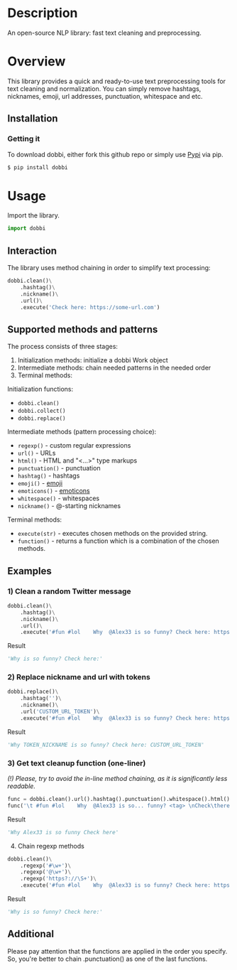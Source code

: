 # Description

An open-source NLP library: fast text cleaning and preprocessing.

# Overview

This library provides a quick and ready-to-use text preprocessing tools for text cleaning and normalization.
You can simply remove hashtags, nicknames, emoji, url addresses, punctuation, whitespace and etc.

## Installation

###  Getting it

To download dobbi, either fork this github repo or simply use [Pypi](https://pypi.org/project/dobbi/) via pip.

```sh
$ pip install dobbi
```

# Usage

Import the library.

```Python
import dobbi
```

## Interaction

The library uses method chaining in order to simplify text processing:

```Python
dobbi.clean()\
    .hashtag()\
    .nickname()\
    .url()\
    .execute('Check here: https://some-url.com')
```

## Supported methods and patterns

The process consists of three stages:
1. Initialization methods: initialize a dobbi Work object
2. Intermediate methods: chain needed patterns in the needed order
3. Terminal methods:

Initialization functions:
* `dobbi.clean()`
* `dobbi.collect()`
* `dobbi.replace()`

Intermediate methods (pattern processing choice):

* `regexp()` - custom regular expressions
* `url()` - URLs
* `html()` - HTML and "<...>" type markups
* `punctuation()` - punctuation
* `hashtag()` - hashtags
* `emoji()` - [emoji](https://en.wikipedia.org/wiki/Emoji)
* `emoticons()` - [emoticons](https://en.wikipedia.org/wiki/List_of_emoticons)
* `whitespace()` - whitespaces
* `nickname()` - @-starting nicknames

Terminal methods:

* `execute(str)` - executes chosen methods on the provided string.
* `function()` - returns a function which is a combination of the chosen methods.

## Examples

### 1) Clean a random Twitter message

```Python
dobbi.clean()\
    .hashtag()\
    .nickname()\
    .url()\
    .execute('#fun #lol    Why  @Alex33 is so funny? Check here: https://some-url.com')
```

Result

```Python
'Why is so funny? Check here:'
```

### 2) Replace nickname and url with tokens

```Python
dobbi.replace()\
    .hashtag('')\
    .nickname()\
    .url('CUSTOM_URL_TOKEN')\
    .execute('#fun #lol    Why  @Alex33 is so funny? Check here: https://some-url.com')
```

Result

```Python
'Why TOKEN_NICKNAME is so funny? Check here: CUSTOM_URL_TOKEN'
```

### 3) Get text cleanup function (one-liner)

*(!) Please, try to avoid the in-line method chaining, as it is significantly less readable.*

```Python
func = dobbi.clean().url().hashtag().punctuation().whitespace().html().function()
func('\t #fun #lol    Why  @Alex33 is so... funny? <tag> \nCheck\there: https://some-url.com')
```

Result

```Python
'Why Alex33 is so funny Check here'
```

4) Chain regexp methods

```Python
dobbi.clean()\
    .regexp('#\w+')\
    .regexp('@\w+')\
    .regexp('https?://\S+')\
    .execute('#fun #lol    Why  @Alex33 is so funny? Check here: https://some-url.com')
```

Result

```Python
'Why is so funny? Check here:'
```

## Additional

Please pay attention that the functions are applied in the order you specify.
So, you're better to chain .punctuation() as one of the last functions.
